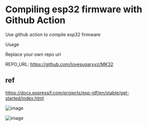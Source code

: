 # Compiling esp32 firmware with Github Action

Use github action to compile esp32 firmware

Usage

Replace your own repo url

REPO_URL: https://github.com/lovesugarxyz/MK32

## ref

https://docs.espressif.com/projects/esp-idf/en/stable/get-started/index.html

![image](https://github.com/lovesugarxyz/build_esp32/blob/main/readmeimg/8s.jpg)

![image](https://github.com/lovesugarxyz/build_esp32/blob/main/readmeimg/6g.gif)

